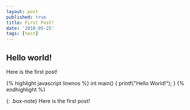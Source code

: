 ```yaml
---
layout: post
published: true
title: First Post!
date: '2018-05-25'
tags: [test]
---
```

## Hello world!

Here is the first post!

{% highlight javascript linenos %}
int main() {
  printf("Hello World!");
}
{% endhighlight %}

{: .box-note}
Here is the first post!


